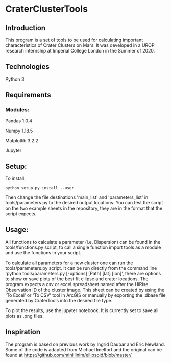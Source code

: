# CraterClusterTools

## Introduction
This program is a set of tools to be used for calculating important characteristics of Crater Clusters on Mars. It was developed in a UROP research internship at Imperial College London in the Summer of 2020.

## Technologies
Python 3

## Requirements
### Modules:
Pandas 1.0.4

Numpy 1.18.5

Matplotlib 3.2.2

Jupyter

## Setup:
To install:
```
python setup.py install --user
```
Then change the file destinations 'main_list' and 'parameters_list' in tools/parameters.py to the desired output locations.
You can test the script on the two example sheets in the repository, they are in the format that the script expects.

## Usage:
All functions to calculate a parameter (i.e. Dispersion) can be found in the tools/functions.py script, to call a single function import tools as a module and use the functions in your script.

To calculate all parameters for a new cluster one can run the tools/parameters.py script. It can be run directly from the command line 'python tools/parameters.py [-options] [Path] [lat] [lon]', there are options to show or save plots of the best fit ellipse and crater locations. The program expects a csv or excel spreadsheet named after the HiRise Observation ID of the cluster image. This sheet can be created by using the 'To Excel' or 'To CSV' tool in ArcGIS or manually by exporting the .dbase file generated by CraterTools into the desired file type. 

To plot the results, use the jupyter notebook. It is currently set to save all plots as .png files.

## Inspiration
The program is based on previous work by Ingrid Daubar and Eric Newland.
Some of the code is adapted from Michael Imelfort and the original can be found at https://github.com/minillinim/ellipsoid/blob/master/
